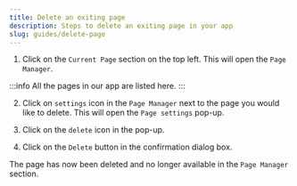 ```yaml
---
title: Delete an exiting page
description: Steps to delete an exiting page in your app
slug: guides/delete-page
---
```


1. Click on the `Current Page` section on the top left. This will open the `Page Manager`. 

:::info
All the pages in our app are listed here.
:::

2. Click on `settings` icon in the `Page Manager` next to the page you would like to delete. This will open the `Page settings` pop-up.

3. Click on the `delete` icon in the pop-up. 

4. Click on the `Delete` button in the confirmation dialog box. 

The page has now been deleted and no longer available in the `Page Manager` section. 